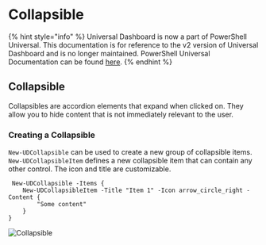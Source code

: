 # Collapsible

{% hint style="info" %}
Universal Dashboard is now a part of PowerShell Universal. This documentation is for reference to the v2 version of Universal Dashboard and is no longer maintained. PowerShell Universal Documentation can be found [here](https://docs.ironmansoftware.com).
{% endhint %}

## Collapsible

Collapsibles are accordion elements that expand when clicked on. They allow you to hide content that is not immediately relevant to the user.

### Creating a Collapsible

`New-UDCollapsible` can be used to create a new group of collapsible items. `New-UDCollapsibleItem` defines a new collapsible item that can contain any other control. The icon and title are customizable.

```text
 New-UDCollapsible -Items {
    New-UDCollapsibleItem -Title "Item 1" -Icon arrow_circle_right -Content {
        "Some content"
    }
}
```

![Collapsible](../.gitbook/assets/collapsible%20%282%29.gif)


